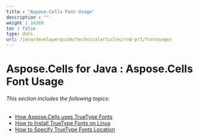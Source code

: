 ```yaml
---
title : "Aspose.Cells Font Usage" 
description : "" 
weight : 16369 
toc : false
type: docs
url: /java/developerguide/technicalarticles/rnd-prt/fontusage/
---
```


# Aspose.Cells for Java : Aspose.Cells Font Usage


###### This section includes the following topics:  

*   [How Aspose.Cells uses TrueType Fonts](https://docs2.aspose.com/cells/java/developerguide/technicalarticles/rnd-prt/fontusage/how+aspose.cells+uses+truetype+fonts)
*   [How to Install TrueType Fonts on Linux](https://docs2.aspose.com/cells/java/developerguide/technicalarticles/rnd-prt/fontusage/how+to+install+truetype+fonts+on+linux)
*   [How to Specify TrueType Fonts Location](https://docs2.aspose.com/cells/java/developerguide/technicalarticles/rnd-prt/fontusage/how+to+specify+truetype+fonts+location)

